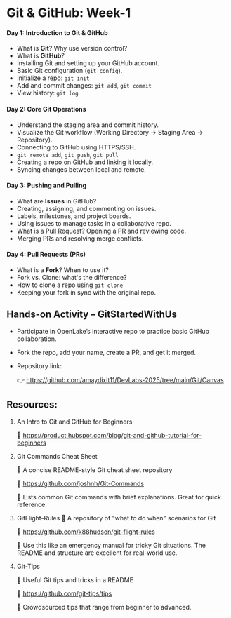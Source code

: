 
# **Git & GitHub: Week-1**

#### **Day 1: Introduction to Git & GitHub**

* What is **Git**? Why use version control?
* What is **GitHub**?
* Installing Git and setting up your GitHub account.
* Basic Git configuration (`git config`).
* Initialize a repo: `git init`
* Add and commit changes: `git add`, `git commit`
* View history: `git log`

#### **Day 2: Core Git Operations**
* Understand the staging area and commit history.
* Visualize the Git workflow (Working Directory → Staging Area → Repository).
* Connecting to GitHub using HTTPS/SSH.
* `git remote add`, `git push`, `git pull`
* Creating a repo on GitHub and linking it locally.
* Syncing changes between local and remote.

#### **Day 3: Pushing and Pulling**
* What are **Issues** in GitHub?
* Creating, assigning, and commenting on issues.
* Labels, milestones, and project boards.
* Using issues to manage tasks in a collaborative repo.
* What is a Pull Request? Opening a PR and reviewing code.
* Merging PRs and resolving merge conflicts.


#### **Day 4: Pull Requests (PRs)**
* What is a **Fork**? When to use it?
* Fork vs. Clone: what's the difference?
* How to clone a repo using `git clone`
* Keeping your fork in sync with the original repo.
## Hands-on Activity – GitStartedWithUs

* Participate in OpenLake’s interactive repo to practice basic GitHub collaboration.
* Fork the repo, add your name, create a PR, and get it merged.
* Repository link:

    👉 https://github.com/amaydixit11/DevLabs-2025/tree/main/Git/Canvas

## Resources:

1. An Intro to Git and GitHub for Beginners 
    
    🔗 https://product.hubspot.com/blog/git-and-github-tutorial-for-beginners

2. Git Commands Cheat Sheet

    📄 A concise README-style Git cheat sheet repository

    🔗 https://github.com/joshnh/Git-Commands
    
    📝 Lists common Git commands with brief explanations. Great for quick reference.

 

3. GitFlight-Rules
    📄 A repository of "what to do when" scenarios for Git
    
    🔗 https://github.com/k88hudson/git-flight-rules
    
    📝 Use this like an emergency manual for tricky Git situations. The README and structure are excellent for real-world use.

4. Git-Tips
    
    📄 Useful Git tips and tricks in a README
    
    🔗 https://github.com/git-tips/tips
    
    📝 Crowdsourced tips that range from beginner to advanced.

